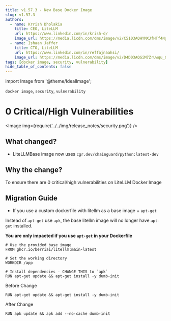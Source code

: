 ```yaml
---
title: v1.57.3 - New Base Docker Image
slug: v1.57.3
authors:
  - name: Krrish Dholakia
    title: CEO, LiteLLM
    url: https://www.linkedin.com/in/krish-d/
    image_url: https://media.licdn.com/dms/image/v2/C5103AQHYMXJfHTf4Ng/profile-displayphoto-shrink_800_800/profile-displayphoto-shrink_800_800/0/1517455593871?e=1741824000&v=beta&t=udmat6jS-s3EQZp1DTykf7NZmf-3sefD_I9B1aMjE5Y
  - name: Ishaan Jaffer
    title: CTO, LiteLLM
    url: https://www.linkedin.com/in/reffajnaahsi/
    image_url: https://media.licdn.com/dms/image/v2/D4D03AQGiM7ZrUwqu_Q/profile-displayphoto-shrink_800_800/profile-displayphoto-shrink_800_800/0/1675971026692?e=1741824000&v=beta&t=eQnRdXPJo4eiINWTZARoYTfqh064pgZ-E21pQTSy8jc
tags: [docker image, security, vulnerability]
hide_table_of_contents: false
---
```


import Image from '@theme/IdealImage';

`docker image`, `security`, `vulnerability`

# 0 Critical/High Vulnerabilities

<Image img={require('../../img/release_notes/security.png')} />

## What changed?
- LiteLLMBase image now uses `cgr.dev/chainguard/python:latest-dev`

## Why the change?

To ensure there are 0 critical/high vulnerabilities on LiteLLM Docker Image

## Migration Guide

- If you use a custom dockerfile with litellm as a base image + `apt-get`

Instead of `apt-get` use `apk`, the base litellm image will no longer have `apt-get` installed.

**You are only impacted if you use `apt-get` in your Dockerfile**
```shell
# Use the provided base image
FROM ghcr.io/berriai/litellm:main-latest

# Set the working directory
WORKDIR /app

# Install dependencies - CHANGE THIS to `apk`
RUN apt-get update && apt-get install -y dumb-init 
```


Before Change
```
RUN apt-get update && apt-get install -y dumb-init
```

After Change
```
RUN apk update && apk add --no-cache dumb-init
```







